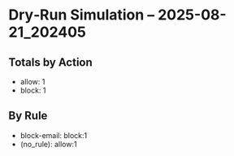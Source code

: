# Dry‑Run Simulation – 2025-08-21_202405

## Totals by Action
- allow: 1
- block: 1

## By Rule
- block-email: block:1
- (no_rule): allow:1